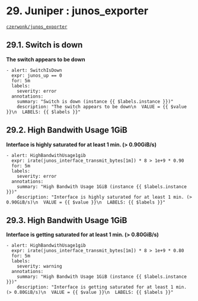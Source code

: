 # 29. Juniper : junos_exporter

[`czerwonk/junos_exporter`](https://github.com/czerwonk/junos_exporter)


## 29.1. Switch is down

**The switch appears to be down**

```
- alert: SwitchIsDown
  expr: junos_up == 0
  for: 5m
  labels:
    severity: error
  annotations:
    summary: "Switch is down (instance {{ $labels.instance }})"
    description: "The switch appears to be down\n  VALUE = {{ $value }}\n  LABELS: {{ $labels }}"
```

## 29.2. High Bandwith Usage 1GiB

**Interface is highly saturated for at least 1 min. (> 0.90GiB/s)**

```
- alert: HighBandwithUsage1gib
  expr: irate(junos_interface_transmit_bytes[1m]) * 8 > 1e+9 * 0.90
  for: 5m
  labels:
    severity: error
  annotations:
    summary: "High Bandwith Usage 1GiB (instance {{ $labels.instance }})"
    description: "Interface is highly saturated for at least 1 min. (> 0.90GiB/s)\n  VALUE = {{ $value }}\n  LABELS: {{ $labels }}"
```

## 29.3. High Bandwith Usage 1GiB

**Interface is getting saturated for at least 1 min. (> 0.80GiB/s)**

```
- alert: HighBandwithUsage1gib
  expr: irate(junos_interface_transmit_bytes[1m]) * 8 > 1e+9 * 0.80
  for: 5m
  labels:
    severity: warning
  annotations:
    summary: "High Bandwith Usage 1GiB (instance {{ $labels.instance }})"
    description: "Interface is getting saturated for at least 1 min. (> 0.80GiB/s)\n  VALUE = {{ $value }}\n  LABELS: {{ $labels }}"
```
